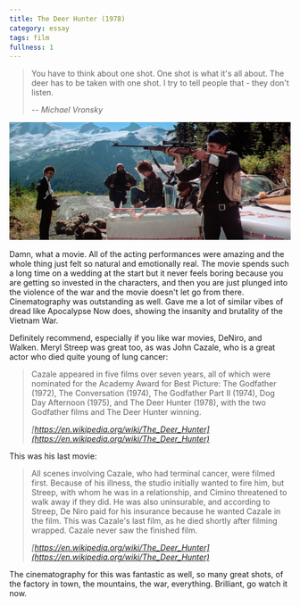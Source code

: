 ```yaml
---
title: The Deer Hunter (1978)
category: essay
tags: film
fullness: 1
---
```


>  You have to think about one shot. One shot is what it's all about. The deer has to be taken with one shot. I try to tell people that - they don't listen.
>
> <cite>-- Michael Vronsky</cite>

![The Deer Hunter](/assets/deerhunter.png)

Damn, what a movie. All of the acting performances were amazing and the whole thing just felt so natural and emotionally real. The movie spends such a long time on a wedding at the start but it never feels boring because you are getting so invested in the characters, and then you are just plunged into the violence of the war and the movie doesn't let go from there. Cinematography was outstanding as well. Gave me a lot of similar vibes of dread like Apocalypse Now does, showing the insanity and brutality of the Vietnam War.

Definitely recommend, especially if you like war movies, DeNiro, and Walken. Meryl Streep was great too, as was John Cazale, who is a great actor who died quite young of lung cancer:

> Cazale appeared in five films over seven years, all of which were nominated for the Academy Award for Best Picture: The Godfather (1972), The Conversation (1974), The Godfather Part II (1974), Dog Day Afternoon (1975), and The Deer Hunter (1978), with the two Godfather films and The Deer Hunter winning.
>
>
> <cite>[https://en.wikipedia.org/wiki/The_Deer_Hunter](https://en.wikipedia.org/wiki/The_Deer_Hunter)</cite>

This was his last movie:

> All scenes involving Cazale, who had terminal cancer, were filmed first. Because of his illness, the studio initially wanted to fire him, but Streep, with whom he was in a relationship, and Cimino threatened to walk away if they did. He was also uninsurable, and according to Streep, De Niro paid for his insurance because he wanted Cazale in the film. This was Cazale's last film, as he died shortly after filming wrapped. Cazale never saw the finished film.
>
>
> <cite>[https://en.wikipedia.org/wiki/The_Deer_Hunter](https://en.wikipedia.org/wiki/The_Deer_Hunter)</cite>

The cinematography for this was fantastic as well, so many great shots, of the factory in town, the mountains, the war, everything. Brilliant, go watch it now.